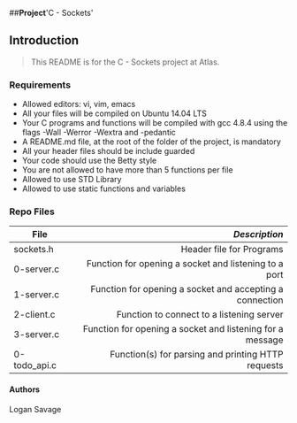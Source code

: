##**Project**'C - Sockets'

## Introduction
> This README is for the C - Sockets project at Atlas.

### Requirements
- Allowed editors: vi, vim, emacs
- All your files will be compiled on Ubuntu 14.04 LTS
- Your C programs and functions will be compiled with gcc 4.8.4 using the flags -Wall -Werror -Wextra and -pedantic
- A README.md file, at the root of the folder of the project, is mandatory
- All your header files should be include guarded
- Your code should use the Betty style
- You are not allowed to have more than 5 functions per file
- Allowed to use STD Library
- Allowed to use static functions and variables

### Repo Files
| **File** | *__Description__* |
|----------|----------------:|
|sockets.h| Header file for Programs|
|0-server.c| Function for opening a socket and listening to a port|
|1-server.c| Function for opening a socket and accepting a connection|
|2-client.c| Function to connect to a listening server|
|3-server.c| Function for opening a socket and listening for a message|
|0-todo_api.c| Function(s) for parsing and printing HTTP requests|

#### Authors
Logan Savage
